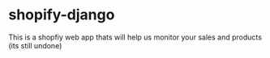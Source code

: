 # shopify-django
This is a shopfiy web app thats will help us monitor your sales and products (its still undone) 
